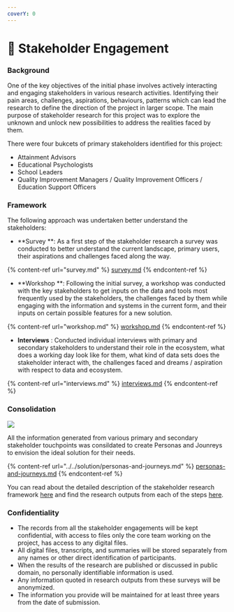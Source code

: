 ```yaml
---
coverY: 0
---
```


# 👥 Stakeholder Engagement

### Background

One of the key objectives of the initial phase involves actively interacting and engaging stakeholders in various research activities. Identifying their pain areas, challenges, aspirations, behaviours, patterns which can lead the research to define the direction of the project in larger scope. The main purpose of stakeholder research for this project was to explore the unknown and unlock new possibilities to address the realities faced by them.

There were four bukcets of primary stakeholders identified for this project:

* Attainment Advisors
* Educational Psychologists
* School Leaders
* Quality Improvement Managers / Quality Improvement Officers / Education Support Officers

### Framework

The following approach was undertaken better understand the stakeholders:

* **Survey **: As a first step of the stakeholder research a survey was conducted to better understand the current landscape, primary users, their aspirations and challenges faced along the way.

{% content-ref url="survey.md" %}
[survey.md](survey.md)
{% endcontent-ref %}

* **Workshop **: Following the initial survey, a workshop was conducted with the key stakeholders to get inputs on the data and tools most frequently used by the stakeholders, the challenges faced by them while engaging with the information and systems in the current form, and their inputs on certain possible features for a new solution.

{% content-ref url="workshop.md" %}
[workshop.md](workshop.md)
{% endcontent-ref %}

* **Interviews** : Conducted individual interviews with primary and secondary stakeholders to understand their role in the ecosystem, what does a working day look like for them, what kind of data sets does the stakeholder interact with, the challenges faced and dreams / aspiration with respect to data and ecosystem.

{% content-ref url="interviews.md" %}
[interviews.md](interviews.md)
{% endcontent-ref %}

### Consolidation

![](https://lh4.googleusercontent.com/EQnu-53ekN\_TWW42v\_MjSEFJb9B60XHY41EWMkWTBSbas2mQPkSrhdusgqsrCdV4qnHji5foHQSrXE89rOJHP-uvaH8\_wqmDHffEw8w624dadR1c\_KGhLCbZF3GkbC\_Nr8olkmM=s0)

All the information generated from various primary and secondary stakeholder touchpoints was consildated to create Personas and Jounreys to envision the ideal solution for their needs.

{% content-ref url="../../solution/personas-and-journeys.md" %}
[personas-and-journeys.md](../../solution/personas-and-journeys.md)
{% endcontent-ref %}

You can read about the detailed description of the stakeholder research framework [here](https://github.com/The-Data-for-Children-Collaborative/noral-user-research/blob/main/research/research-framework.md) and find the research outputs from each of the steps [here](https://github.com/The-Data-for-Children-Collaborative/noral-user-research/tree/main/research).&#x20;

### Confidentiality

* The records from all the stakeholder engagements will be kept confidential, with access to files only the core team working on the project, has access to any digital files.
* All digital files, transcripts, and summaries will be stored separately from any names or other direct identification of participants.
* When the results of the research are published or discussed in public domain, no personally identifiable information is used.
* Any information quoted in research outputs from these surveys will be anonymized.
* The information you provide will be maintained for at least three years from the date of submission.
